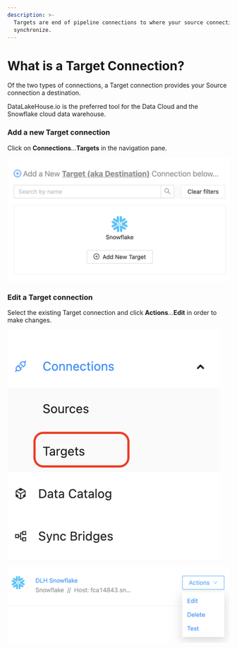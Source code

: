 ```yaml
---
description: >-
  Targets are end of pipeline connections to where your source connections will
  synchronize.
---
```


# What is a Target Connection?

Of the two types of connections, a Target connection provides your Source connection a destination.

DataLakeHouse.io is the preferred tool for the Data Cloud and the Snowflake cloud data warehouse.

### Add a new Target connection

&#x20;Click on **Connections**...**Targets** in the navigation pane.   &#x20;

![](<../../.gitbook/assets/image (2).png>)&#x20;

### Edit a Target connection

Select the existing Target connection and click **Actions**...**Edit** in order to make changes.

![](<../../.gitbook/assets/image (3).png>)



![](<../../.gitbook/assets/image (4).png>)

